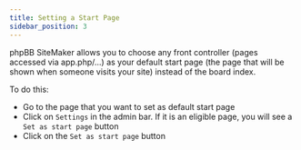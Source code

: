 ```yaml
---
title: Setting a Start Page
sidebar_position: 3
---
```


phpBB SiteMaker allows you to choose any front controller (pages accessed via app.php/...) as your default start page (the page that will be shown when someone visits your site) instead of the board index.

To do this:
* Go to the page that you want to set as default start page
* Click on `Settings` in the admin bar. If it is an eligible page, you will see a `Set as start page` button
* Click on the `Set as start page` button